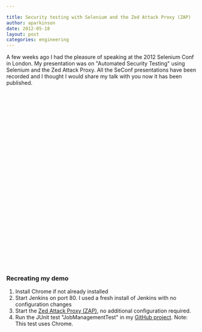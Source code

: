 ```yaml
---

title: Security testing with Selenium and the Zed Attack Proxy (ZAP)
author: aparkinson
date: 2012-05-18
layout: post
categories: engineering
---
```


A few weeks ago I had the pleasure of speaking at the 2012 Selenium Conf in London. My presentation was on "Automated Security Testing" using Selenium and the Zed Attack Proxy. All the SeConf presentations have been recorded and I thought I would share my talk with you now it has been published.

<object style="height: 460px; width: 760px"><param name="wmode" value="transparent"><param name="movie" value="http://www.youtube.com/v/aVFZFi_6B9g?version=3&feature=player_detailpage"><param name="allowFullScreen" value="true"><param name="allowScriptAccess" value="always"><embed src="http://www.youtube.com/v/aVFZFi_6B9g?version=3&feature=player_detailpage" type="application/x-shockwave-flash" allowfullscreen="true" allowScriptAccess="always" width="760" height="460"></object>

### Recreating my demo ###

1. Install Chrome if not already installed
2. Start Jenkins on port 80. I used a fresh install of Jenkins with no configuration changes
3. Start the [Zed Attack Proxy (ZAP)](https://www.owasp.org/index.php/OWASP_Zed_Attack_Proxy_Project), no additional configuration required.
4. Run the JUnit test "JobManagementTest" in my [GitHub project](https://github.com/aparkinson/jenkins-webdriver). Note: This test uses Chrome.
